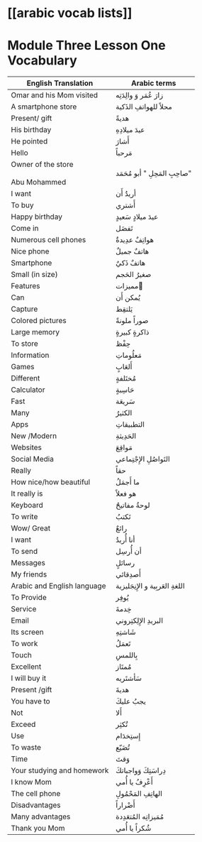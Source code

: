 # [[arabic vocab lists]]
# Module Three Lesson One Vocabulary

| **English Translation**                | **Arabic terms**                 |
| -------------------------------------- | -------------------------------- |
| Omar and his Mom visited               | زارَ عُمَر وَ والِدَتِه          |
| A smartphone store                     | محلاً للهواتفِ الذَكية           |
| Present/ gift                          | هديةً                            |
| His birthday                           | عيدَ ميلادِهِ                    |
| He pointed                             | أَشارَ                           |
| Hello                                  | مَرحباً                          |
| Owner of the store<br><br>Abu Mohammed | صاحِبِ المَحِلِ " أبو مُحَمَد"   |
| I want                                 | أريدُ أَن                        |
| To buy                                 | أَشتري                           |
| Happy birthday                         | عيدَ ميلادٍ سَعيدٍ               |
| Come in                                | تَفضَل                           |
| Numerous cell phones                   | هواتِفٌ عدِيدةٌ                  |
| Nice phone                             | هاتفٌ جميلٌ                      |
| Smartphone                             | هاتفٌ ذَكيٌ                      |
| Small (in size)                        | صغيرُ الحَجم                     |
| Features                               | مميزات ٍ                         |
| Can                                    | يُمكن أَن                        |
| Capture                                | يَلتقِط                          |
| Colored pictures                       | صوراً ملونةً                     |
| Large memory                           | ذاكرةٍ كبيرةٍ                    |
| To store                               | حِفْظ                            |
| Information                            | مَعلُوماتِ                       |
| Games                                  | أَلعَابٍ                         |
| Different                              | مُختَلفةٍ                        |
| Calculator                             | حَاسِبةٍ                         |
| Fast                                   | سَريعَة                          |
| Many                                   | الكثيرُ                          |
| Apps                                   | التطبيقاتِ                       |
| New /Modern                            | الحَدِيثةِ                       |
| Websites                               | مَواقِعَ                         |
| Social Media                           | التَواصُلِ الإِجْتِماعي          |
| Really                                 | حقاً                             |
| How nice/how beautiful                 | ما أَجمَلُ                       |
| It really is                           | هو فعلاً                         |
| Keyboard                               | لوحةُ مفاتيحٌ                    |
| To write                               | تَكتبُ                           |
| Wow/ Great                             | رائعٌ                            |
| I want                                 | أنا أُريدُ                       |
| To send                                | أن أُرسِل                        |
| Messages                               | رسائلٍ                           |
| My friends                             | أَصدِقائي                        |
| Arabic and English language            | اللغةِ العَربِية و الإِنِجَليزية |
| To Provide                             | يُوفِر                           |
| Service                                | خِدمةَ                           |
| Email                                  | البريدِ الإِلِكتِروني            |
| Its screen                             | شَاشتِهِ                         |
| To work                                | تَعمَلُ                          |
| Touch                                  | بِاللمسِ                         |
| Excellent                              | مُمتَاز                          |
| I will buy it                          | سَأشتَريه                        |
| Present /gift                          | هديةَ                            |
| You have to                            | يجبُ عليكَ                       |
| Not                                    | أَلا                             |
| Exceed                                 | تُكثِر                           |
| Use                                    | إِستِخدَام                       |
| To waste                               | تُضَيّع                          |
| Time                                   | وَقتَ                            |
| Your studying and homework             | دِراسَتِكَ وَواجباتكَ            |
| I know Mom                             | أَعْرِفُ يا أُمي                 |
| The cell phone                         | الهاتِفِ المَحْمُولِ             |
| Disadvantages                          | أَضْراراً                        |
| Many advantages                        | مُمَيزاتِه المُتعَدِدة           |
| Thank you Mom                          | شُكراً يا أُمي                   |